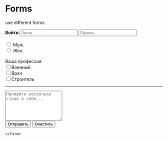 # Forms
use different forms
<!DOCTYPE html>
<html>
  <head>
    <meta charset="utf-8">
  </head>
 	 <body>
   		 <form action="/" method="">
    		<strong>Войти</strong> 
    		<input type="text" name="name" placeholder="Логин" maxlength="6">
    		<input type="password" name="name" placeholder="Пaроль" maxlength="6"><br><br>
    		<input type="radio" name="sex">	Муж.<br>
 			<input type="radio" name="sex">	Жен.<br><br>
   Ваша профессия:<br>
  			<input id="mil" type="checkbox" name="prof"><label for="mil">Военный</label><br>
  			<input  id="doc" type="checkbox" name="prof"><label for="doc">Врач</label><br>
  			<input id="bil" type="checkbox" name="prof"><label for="bil">Строитель</label><br><hr>
				<textarea cols="20" rows="6" placeholder="Напишите несколько строк о себе..."></textarea><br>
					<button type="submit">Отправить</button>
					<button type="reset">Очистить</button>

    </form>
	
  </body>
</html>
